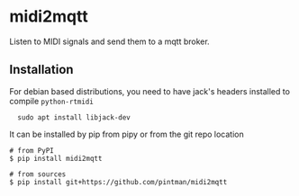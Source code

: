 # midi2mqtt
Listen to MIDI signals and send them to a mqtt broker.

## Installation

For debian based distributions, you need to have jack's headers installed to compile ```python-rtmidi```

```
  sudo apt install libjack-dev
```

It can be installed by pip from pipy or from the git repo location

	# from PyPI
	$ pip install midi2mqtt
	
	# from sources
	$ pip install git+https://github.com/pintman/midi2mqtt

